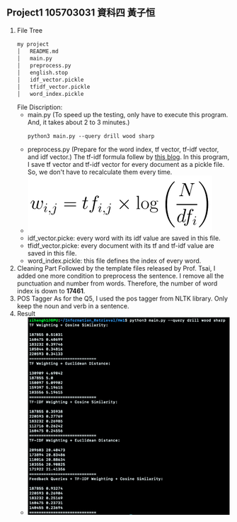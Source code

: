 ## Project1 105703031 資科四 黃子恒
1. File Tree
    ```
    my project
    │   README.md
    │   main.py
    │   preprocess.py
    │   english.stop
    │   idf_vector.pickle
    │   tfidf_vector.pickle
    │   word_index.pickle
    ```
    File Discription:
    * main.py (To speed up the testing, only have to execute this program. And, it takes about 2 to 3 minutes.)
        ```
        python3 main.py --query drill wood sharp
        ```
    * preprocess.py (Prepare for the word index, tf vector, tf-idf vector, and idf vector.)
    The tf-idf formula follew by [this blog](https://towardsdatascience.com/natural-language-processing-feature-engineering-using-tf-idf-e8b9d00e7e76). In this program, I save tf vector and tf-idf vector for every document as a pickle file. So, we don't have to recalculate them every time. 
    * ![](./figures/formula.png)
    * idf_vector.picke: every word with its idf value are saved in this file.
    * tfidf_vector.picke: every document with its tf and tf-idf value are saved in this file.
    * word_index.pickle: this file defines the index of every word.
2. Cleaning Part
    Followed by the template files released by Prof. Tsai, I added one more condition to preprocess the sentence. I remove all the punctuation and number from words. Therefore, the number of word index is down to **17461**.
3. POS Tagger
    As for the Q5, I used the pos tagger from NLTK library. Only keep the noun and verb in a sentence.
4. Result
    * ![](./figures/result.png)
